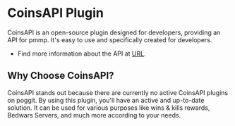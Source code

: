 # CoinsAPI Plugin
CoinsAPI is an open-source plugin designed for developers, providing an API for pmmp. It's easy to use and specifically created for developers.
- Find more information about the API at [URL](url).

## Why Choose CoinsAPI?
CoinsAPI stands out because there are currently no active CoinsAPI plugins on poggit. By using this plugin, you'll have an active and up-to-date solution. It can be used for various purposes like wins & kills rewards, Bedwars Servers, and much more according to your needs.
